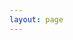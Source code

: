 ```yaml
---
layout: page
---
```


<script lang="ts" setup>
import { data } from "./team.data";
import {
  VPTeamPage,
  VPTeamPageTitle,
  VPTeamMembers,
  VPTeamPageSection
} from 'vitepress/theme';

const sortByContributions = (a, b) =>   b.contributions - a.contributions;
const sortByOverride = (a, b) => overrides.findIndex(o => o.login === a.login) - overrides.findIndex(o => o.login === b.login);

// https://vitepress.dev/reference/default-theme-team-page#show-team-members-in-a-page
// Add your full name here, if you want it to be shown
const overrides = [
  {
    login: "mj-hof",
    name: 'Martin Hofmann',
    core: true,
    title: 'Product Owner',
    org: "Schwarz IT",
    orgLink: "https://it.schwarz/"
  },
  {
    login: "jannick-ux",
    name: 'Jannick Keller',
    core: true,
    title: 'Design Lead',
    org: "Schwarz IT",
    orgLink: "https://it.schwarz/",
  },
  {
    login: "flubnau",
    name: 'Florian Lubnau',
    core: true,
    title: 'Designer',
    org: "Schwarz IT",
    orgLink: "https://it.schwarz/",
  },
  {
    login: "Guergchen",
    name: 'Nadine Baranzew',
    core: true,
    title: 'Designer',
    org: "Schwarz IT",
    orgLink: "https://it.schwarz/",
  },
  {
    login: "JoCa96",
    name: 'Jonathan Leo Carle',
    core: true,
    title: 'Engineering Lead',
    org: "Schwarz IT",
    orgLink: "https://it.schwarz/",
  },
  {
    login: "BoppLi",
    name: 'Linda Bopp',
    core: false,
    org: "Schwarz IT",
    orgLink: "https://it.schwarz/",
    desc: "Former Core Member 🫡",
  },
  {
    login: "larsrickert",
    name: 'Lars Rickert',
    core: true,
    title: 'Engineer',
    org: "Schwarz IT",
    orgLink: "https://it.schwarz/",
  },
  {
    login: "MajaZarkova",
    name: 'Maja Zarkova',
    core: true,
    title: 'Engineer',
    org: "Schwarz IT",
    orgLink: "https://it.schwarz/",
  },
    {
    login: "ChristianBusshoff",
    name: 'Christian Bußhoff',
    core: true,
    title: 'Engineer',
    org: "Schwarz IT",
    orgLink: "https://it.schwarz/",
  },
  {
    login: "rhoggs-bot-test-account",
    type: "Bot",
  },
  {
    login: "oemueller",
    name: "Oliver Müller",
    org: "Schwarz IT",
    orgLink: "https://it.schwarz/",
  },
  {
    login: "markbrockhoff",
    name: "Mark Brockhoff",
    org: "Schwarz IT",
    orgLink: "https://it.schwarz/",
  }
];

const mapped = data.contributors.map((c) => ({
  ...c,
  avatar: c.avatar_url,
  name: c.login,
  links: [
    { icon: 'github', link: c.html_url },
  ],
  ...overrides.find(n => c.login === n.login)
}));

// add overrides if they do not exist in the contributors
overrides.forEach(override => {
  if (!mapped.find(contributor => contributor.login === override.login)) {
    mapped.push({ avatar: `https://github.com/${override.login}.png`, ...override});
  }
})

const coreMembers = mapped.filter(m => m.core).sort(sortByOverride);
const bots = mapped.filter(m => m.type === "Bot").sort(sortByContributions);
const contributors = mapped.filter(m => !bots.includes(m) && !coreMembers.includes(m)).sort(sortByContributions);
</script>

<main>
  <VPTeamPage style="margin-top: 0;">
    <VPTeamPageTitle>
      <template #title>Meet the team 👋</template>
      <template #lead>
        onyx is maintained by a dedicated team at <a href="https://it.schwarz">Schwarz IT</a>. Below you will find the core members of our team.
        <br><br>
        Are you looking for a bug report or feature request?
        <br><br>
        Then please use our <a href="https://github.com/SchwarzIT/onyx/issues">GitHub issues</a>.
        For general Q&A, announcements and polls feel free to visit our community space via <a href="https://github.com/SchwarzIT/onyx/discussions/categories/q-a">GitHub discussions</a>.
      </template>
    </VPTeamPageTitle>
    <VPTeamMembers size="medium" :members="coreMembers" />
    <VPTeamPageSection>
      <template #title>Thank you to all contributors 🙏</template>
      <template #members>
        <VPTeamMembers size="small" :members="contributors" />
      </template>
    </VPTeamPageSection>
    <VPTeamPageSection>
      <template #title>Our hardworking bots 🤖</template>
      <template #members>
        <VPTeamMembers size="small" :members="bots" />
      </template>
    </VPTeamPageSection>
  </VPTeamPage>
</main>
